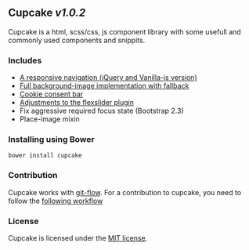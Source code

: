 ## Cupcake _v1.0.2_

Cupcake is a html, scss/css, js component library with some usefull and commonly used components and snippits.


### Includes
- [A responsive navigation (jQuery and Vanilla-js version)](docs/navigation.md)
- [Full background-image implementation with fallback](docs/full-img-bg.md)
- [Cookie consent bar](docs/cookie-consent.md)
- [Adjustments to the flexslider plugin](docs/slider.md)
- Fix aggressive required focus state (Bootstrap 2.3)
- Place-image mixin


### Installing using Bower
```
bower install cupcake
```


### Contribution
Cupcake works with [git-flow](https://github.com/nvie/gitflow).
For a contribution to cupcake, you need to follow the [following workflow](https://github.com/nvie/gitflow#initialization)


### License
Cupcake is licensed under the [MIT license](http://opensource.org/licenses/MIT).
